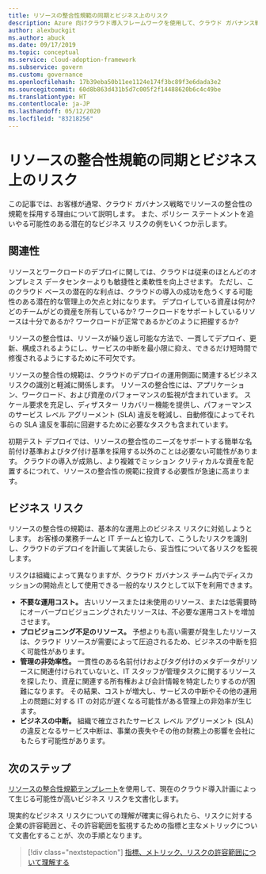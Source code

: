 ```yaml
---
title: リソースの整合性規範の同期とビジネス上のリスク
description: Azure 向けクラウド導入フレームワークを使用して、クラウド ガバナンス戦略におけるお客様の一般的なリソース整合性規範の導入について説明します。
author: alexbuckgit
ms.author: abuck
ms.date: 09/17/2019
ms.topic: conceptual
ms.service: cloud-adoption-framework
ms.subservice: govern
ms.custom: governance
ms.openlocfilehash: 17b39eba50b11ee1124e174f3bc89f3e6dada3e2
ms.sourcegitcommit: 60d8b863d431b5d7c005f2f14488620b6c4c49be
ms.translationtype: HT
ms.contentlocale: ja-JP
ms.lasthandoff: 05/12/2020
ms.locfileid: "83218256"
---
```

# <a name="motivations-and-business-risks-in-the-resource-consistency-discipline"></a>リソースの整合性規範の同期とビジネス上のリスク

この記事では、お客様が通常、クラウド ガバナンス戦略でリソースの整合性の規範を採用する理由について説明します。 また、ポリシー ステートメントを追いやる可能性のある潜在的なビジネス リスクの例をいくつか示します。

<!-- markdownlint-disable MD026 -->

## <a name="relevance"></a>関連性

リソースとワークロードのデプロイに関しては、クラウドは従来のほとんどのオンプレミス データセンターよりも敏捷性と柔軟性を向上させます。 ただし、このクラウド ベースの潜在的な利点は、クラウドの導入の成功を危うくする可能性のある潜在的な管理上の欠点と対になります。 デプロイしている資産は何か? どのチームがどの資産を所有しているか? ワークロードをサポートしているリソースは十分であるか? ワークロードが正常であるかどのように把握するか?

リソースの整合性は、リソースが繰り返し可能な方法で、一貫してデプロイ、更新、構成されるようにし、サービスの中断を最小限に抑え、できるだけ短時間で修復されるようにするために不可欠です。

リソースの整合性の規範は、クラウドのデプロイの運用側面に関連するビジネス リスクの識別と軽減に関係します。 リソースの整合性には、アプリケーション、ワークロード、および資産のパフォーマンスの監視が含まれています。 スケール要求を充足し、ディザスター リカバリー機能を提供し、パフォーマンスのサービス レベル アグリーメント (SLA) 違反を軽減し、自動修復によってそれらの SLA 違反を事前に回避するために必要なタスクも含まれています。

初期テスト デプロイでは、リソースの整合性のニーズをサポートする簡単な名前付け基準およびタグ付け基準を採用する以外のことは必要ない可能性があります。 クラウドの導入が成熟し、より複雑でミッション クリティカルな資産を配置するにつれて、リソースの整合性の規範に投資する必要性が急速に高まります。

## <a name="business-risk"></a>ビジネス リスク

リソースの整合性の規範は、基本的な運用上のビジネス リスクに対処しようとします。 お客様の業務チームと IT チームと協力して、こうしたリスクを識別し、クラウドのデプロイを計画して実装したら、妥当性について各リスクを監視します。

リスクは組織によって異なりますが、クラウド ガバナンス チーム内でディスカッションの開始点として使用できる一般的なリスクとして以下を利用できます。

- **不要な運用コスト。** 古いリソースまたは未使用のリソース、または低需要時にオーバープロビジョニングされたリソースは、不必要な運用コストを増加させます。
- **プロビジョニング不足のリソース。** 予想よりも高い需要が発生したリソースは、クラウド リソースが需要によって圧迫されるため、ビジネスの中断を招く可能性があります。
- **管理の非効率性。** 一貫性のある名前付けおよびタグ付けのメタデータがリソースに関連付けられていないと、IT スタッフが管理タスクに関するリソースを探したり、資産に関連する所有権および会計情報を特定したりするのが困難になります。 その結果、コストが増大し、サービスの中断やその他の運用上の問題に対する IT の対応が遅くなる可能性がある管理上の非効率が生じます。
- **ビジネスの中断。** 組織で確立されたサービス レベル アグリーメント (SLA) の違反となるサービス中断は、事業の喪失やその他の財務上の影響を会社にもたらす可能性があります。

## <a name="next-steps"></a>次のステップ

[リソースの整合性規範テンプレート](./template.md)を使用して、現在のクラウド導入計画によって生じる可能性が高いビジネス リスクを文書化します。

現実的なビジネス リスクについての理解が確実に得られたら、リスクに対する企業の許容範囲と、その許容範囲を監視するための指標と主なメトリックについて文書化することが、次の手順となります。

> [!div class="nextstepaction"]
> [指標、メトリック、リスクの許容範囲について理解する](./metrics-tolerance.md)
